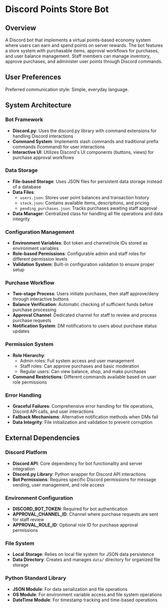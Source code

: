 # Discord Points Store Bot

## Overview

A Discord bot that implements a virtual points-based economy system where users can earn and spend points on server rewards. The bot features a store system with purchasable items, approval workflows for purchases, and user balance management. Staff members can manage inventory, approve purchases, and administer user points through Discord commands.

## User Preferences

Preferred communication style: Simple, everyday language.

## System Architecture

### Bot Framework
- **Discord.py**: Uses the discord.py library with command extensions for handling Discord interactions
- **Command System**: Implements slash commands and traditional prefix commands (!command) for user interactions
- **Interactive UI**: Utilizes Discord's UI components (buttons, views) for purchase approval workflows

### Data Storage
- **File-based Storage**: Uses JSON files for persistent data storage instead of a database
- **Data Files**:
  - `users.json`: Stores user point balances and transaction history
  - `stock.json`: Contains available items, descriptions, and pricing
  - `pending_purchases.json`: Tracks purchases awaiting staff approval
- **Data Manager**: Centralized class for handling all file operations and data integrity

### Configuration Management
- **Environment Variables**: Bot token and channel/role IDs stored as environment variables
- **Role-based Permissions**: Configurable admin and staff roles for different permission levels
- **Validation System**: Built-in configuration validation to ensure proper setup

### Purchase Workflow
- **Two-stage Process**: Users initiate purchases, then staff approve/deny through interactive buttons
- **Balance Verification**: Automatic checking of sufficient funds before purchase processing
- **Approval Channel**: Dedicated channel for staff to review and process purchase requests
- **Notification System**: DM notifications to users about purchase status updates

### Permission System
- **Role Hierarchy**: 
  - Admin roles: Full system access and user management
  - Staff roles: Can approve purchases and basic moderation
  - Regular users: Can view balance, shop, and make purchases
- **Command Restrictions**: Different commands available based on user role permissions

### Error Handling
- **Graceful Failures**: Comprehensive error handling for file operations, Discord API calls, and user interactions
- **Fallback Mechanisms**: Alternative notification methods when DMs fail
- **Data Integrity**: File initialization and validation to prevent corruption

## External Dependencies

### Discord Platform
- **Discord API**: Core dependency for bot functionality and server integration
- **Discord.py Library**: Python wrapper for Discord API interactions
- **Bot Permissions**: Requires specific Discord permissions for message sending, user management, and role access

### Environment Configuration
- **DISCORD_BOT_TOKEN**: Required for bot authentication
- **APPROVAL_CHANNEL_ID**: Channel where purchase requests are sent for staff review
- **APPROVAL_ROLE_ID**: Optional role ID for purchase approval permissions

### File System
- **Local Storage**: Relies on local file system for JSON data persistence
- **Data Directory**: Creates and manages `data/` directory for organized file storage

### Python Standard Library
- **JSON Module**: For data serialization and file operations
- **OS Module**: For environment variable access and file system operations
- **DateTime Module**: For timestamp tracking and time-based operations